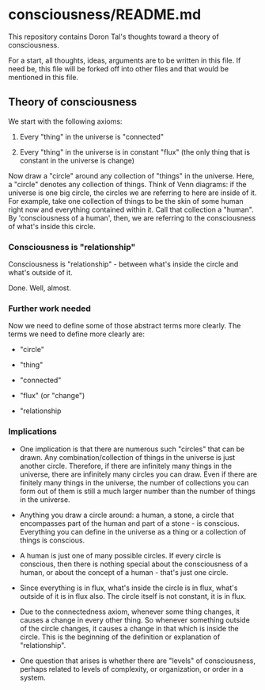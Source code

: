 # consciousness/README.md

This repository contains Doron Tal's thoughts toward a theory of
consciousness.

For a start, all thoughts, ideas, arguments are to be written in this
file. If need be, this file will be forked off into other files and
that would be mentioned in this file.

## Theory of consciousness

We start with the following axioms:

1. Every "thing" in the universe is "connected"

2. Every "thing" in the universe is in constant "flux" (the only thing
   that is constant in the universe is change)

Now draw a "circle" around any collection of "things" in the universe.
Here, a "circle" denotes any collection of things. Think of Venn
diagrams: if the universe is one big circle, the circles we are
referring to here are inside of it.  For example, take one collection
of things to be the skin of some human right now and everything
contained within it. Call that collection a "human".  By
'consciousness of a human', then, we are referring to the
consciousness of what's inside this circle.

### Consciousness is "relationship"

Consciousness is "relationship" - between what's inside the circle and
what's outside of it.

Done. Well, almost.

### Further work needed

Now we need to define some of those abstract terms more clearly. The
terms we need to define more clearly are:

* "circle"

* "thing"

* "connected"

* "flux" (or "change")

* "relationship

### Implications 

* One implication is that there are numerous such "circles" that can
  be drawn.  Any combination/collection of things in the universe is
  just another circle. Therefore, if there are infinitely many things
  in the universe, there are infinitely many circles you can
  draw. Even if there are finitely many things in the universe, the
  number of collections you can form out of them is still a much
  larger number than the number of things in the universe.

* Anything you draw a circle around: a human, a stone, a circle that
  encompasses part of the human and part of a stone - is
  conscious. Everything you can define in the universe as a thing or a
  collection of things is conscious.

* A human is just one of many possible circles. If every circle is
  conscious, then there is nothing special about the consciousness of
  a human, or about the concept of a human - that's just one circle.

* Since everything is in flux, what's inside the circle is in
  flux, what's outside of it is in flux also. The circle itself is
  not constant, it is in flux.

* Due to the connectedness axiom, whenever some thing changes, it
  causes a change in every other thing. So whenever something outside
  of the circle changes, it causes a change in that which is inside
  the circle.  This is the beginning of the definition or explanation
  of "relationship".

* One question that arises is whether there are "levels" of
  consciousness, perhaps related to levels of complexity, or
  organization, or order in a system.
